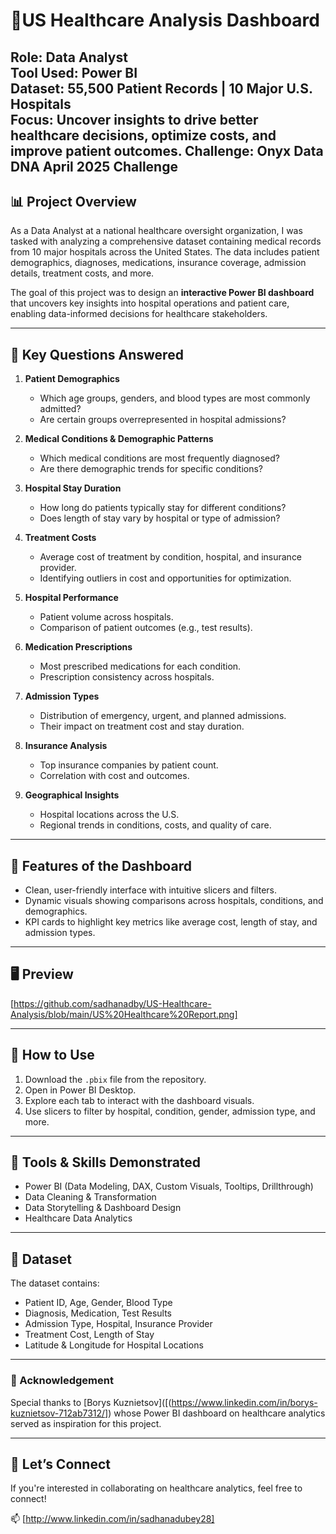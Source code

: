 # 🏥US Healthcare Analysis Dashboard

**Role:** Data Analyst  
**Tool Used:** Power BI  
**Dataset:** 55,500 Patient Records | 10 Major U.S. Hospitals  
**Focus:** Uncover insights to drive better healthcare decisions, optimize costs, and improve patient outcomes.
**Challenge:** Onyx Data DNA April 2025 Challenge
---

## 📊 Project Overview

As a Data Analyst at a national healthcare oversight organization, I was tasked with analyzing a comprehensive dataset containing medical records from 10 major hospitals across the United States. The data includes patient demographics, diagnoses, medications, insurance coverage, admission details, treatment costs, and more.

The goal of this project was to design an **interactive Power BI dashboard** that uncovers key insights into hospital operations and patient care, enabling data-informed decisions for healthcare stakeholders.

---

## 🧠 Key Questions Answered

1. **Patient Demographics**  
   - Which age groups, genders, and blood types are most commonly admitted?
   - Are certain groups overrepresented in hospital admissions?

2. **Medical Conditions & Demographic Patterns**  
   - Which medical conditions are most frequently diagnosed?
   - Are there demographic trends for specific conditions?

3. **Hospital Stay Duration**  
   - How long do patients typically stay for different conditions?
   - Does length of stay vary by hospital or type of admission?

4. **Treatment Costs**  
   - Average cost of treatment by condition, hospital, and insurance provider.
   - Identifying outliers in cost and opportunities for optimization.

5. **Hospital Performance**  
   - Patient volume across hospitals.
   - Comparison of patient outcomes (e.g., test results).

6. **Medication Prescriptions**  
   - Most prescribed medications for each condition.
   - Prescription consistency across hospitals.

7. **Admission Types**  
   - Distribution of emergency, urgent, and planned admissions.
   - Their impact on treatment cost and stay duration.

8. **Insurance Analysis**  
   - Top insurance companies by patient count.
   - Correlation with cost and outcomes.

9. **Geographical Insights**  
   - Hospital locations across the U.S.
   - Regional trends in conditions, costs, and quality of care.

---

## 📌 Features of the Dashboard

- Clean, user-friendly interface with intuitive slicers and filters.
- Dynamic visuals showing comparisons across hospitals, conditions, and demographics.
- KPI cards to highlight key metrics like average cost, length of stay, and admission types.

---

## 🖥️ Preview

[https://github.com/sadhanadby/US-Healthcare-Analysis/blob/main/US%20Healthcare%20Report.png]

---

## 🚀 How to Use

1. Download the `.pbix` file from the repository.
2. Open in Power BI Desktop.
3. Explore each tab to interact with the dashboard visuals.
4. Use slicers to filter by hospital, condition, gender, admission type, and more.

---

## 🧰 Tools & Skills Demonstrated

- Power BI (Data Modeling, DAX, Custom Visuals, Tooltips, Drillthrough)
- Data Cleaning & Transformation
- Data Storytelling & Dashboard Design
- Healthcare Data Analytics

---

## 📁 Dataset

The dataset contains:
- Patient ID, Age, Gender, Blood Type
- Diagnosis, Medication, Test Results
- Admission Type, Hospital, Insurance Provider
- Treatment Cost, Length of Stay
- Latitude & Longitude for Hospital Locations

---

### 📝 Acknowledgement

Special thanks to [Borys Kuznietsov]([(https://www.linkedin.com/in/borys-kuznietsov-712ab7312/]) whose Power BI dashboard on healthcare analytics served as inspiration for this project.

---

## 🤝 Let’s Connect

If you're interested in collaborating on healthcare analytics, feel free to connect!

📫 [http://www.linkedin.com/in/sadhanadubey28]

